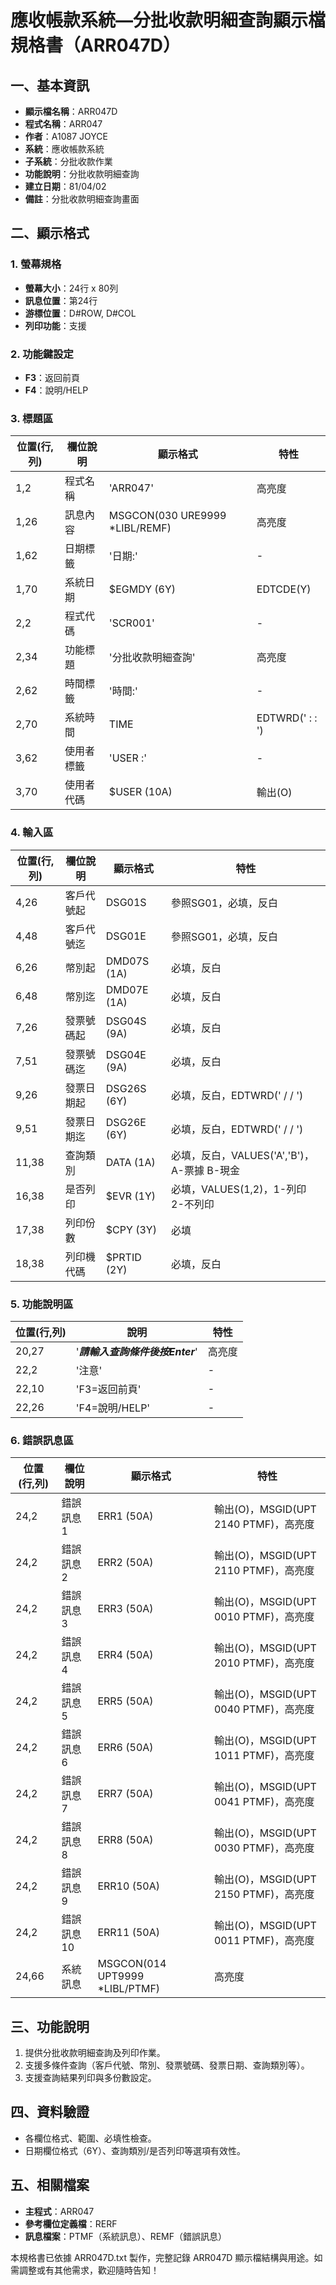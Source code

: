 # 應收帳款系統—分批收款明細查詢顯示檔規格書（ARR047D）

## 一、基本資訊
- **顯示檔名稱**：ARR047D
- **程式名稱**：ARR047
- **作者**：A1087 JOYCE
- **系統**：應收帳款系統
- **子系統**：分批收款作業
- **功能說明**：分批收款明細查詢
- **建立日期**：81/04/02
- **備註**：分批收款明細查詢畫面

## 二、顯示格式

### 1. 螢幕規格
- **螢幕大小**：24行 x 80列
- **訊息位置**：第24行
- **游標位置**：D#ROW, D#COL
- **列印功能**：支援

### 2. 功能鍵設定
- **F3**：返回前頁
- **F4**：說明/HELP

### 3. 標題區
| 位置(行,列) | 欄位說明 | 顯示格式 | 特性 |
|------------|---------|---------|------|
| 1,2 | 程式名稱 | 'ARR047' | 高亮度 |
| 1,26 | 訊息內容 | MSGCON(030 URE9999 *LIBL/REMF) | 高亮度 |
| 1,62 | 日期標籤 | '日期:' | - |
| 1,70 | 系統日期 | $EGMDY (6Y) | EDTCDE(Y) |
| 2,2 | 程式代碼 | 'SCR001' | - |
| 2,34 | 功能標題 | '分批收款明細查詢' | 高亮度 |
| 2,62 | 時間標籤 | '時間:' | - |
| 2,70 | 系統時間 | TIME | EDTWRD('  :  :  ') |
| 3,62 | 使用者標籤 | 'USER :' | - |
| 3,70 | 使用者代碼 | $USER (10A) | 輸出(O) |

### 4. 輸入區
| 位置(行,列) | 欄位說明 | 顯示格式 | 特性 |
|------------|---------|---------|------|
| 4,26 | 客戶代號起 | DSG01S | 參照SG01，必填，反白 |
| 4,48 | 客戶代號迄 | DSG01E | 參照SG01，必填，反白 |
| 6,26 | 幣別起 | DMD07S (1A) | 必填，反白 |
| 6,48 | 幣別迄 | DMD07E (1A) | 必填，反白 |
| 7,26 | 發票號碼起 | DSG04S (9A) | 必填，反白 |
| 7,51 | 發票號碼迄 | DSG04E (9A) | 必填，反白 |
| 9,26 | 發票日期起 | DSG26S (6Y) | 必填，反白，EDTWRD('  /  /  ') |
| 9,51 | 發票日期迄 | DSG26E (6Y) | 必填，反白，EDTWRD('  /  /  ') |
| 11,38 | 查詢類別 | DATA (1A) | 必填，反白，VALUES('A','B')，A-票據 B-現金 |
| 16,38 | 是否列印 | $EVR (1Y) | 必填，VALUES(1,2)，1-列印 2-不列印 |
| 17,38 | 列印份數 | $CPY (3Y) | 必填 |
| 18,38 | 列印機代碼 | $PRTID (2Y) | 必填，反白 |

### 5. 功能說明區
| 位置(行,列) | 說明 | 特性 |
|------------|------|------|
| 20,27 | '***請輸入查詢條件後按Enter***' | 高亮度 |
| 22,2 | '注意' | - |
| 22,10 | 'F3=返回前頁' | - |
| 22,26 | 'F4=說明/HELP' | - |

### 6. 錯誤訊息區
| 位置(行,列) | 欄位說明 | 顯示格式 | 特性 |
|------------|---------|---------|------|
| 24,2 | 錯誤訊息1 | ERR1 (50A) | 輸出(O)，MSGID(UPT 2140 PTMF)，高亮度 |
| 24,2 | 錯誤訊息2 | ERR2 (50A) | 輸出(O)，MSGID(UPT 2110 PTMF)，高亮度 |
| 24,2 | 錯誤訊息3 | ERR3 (50A) | 輸出(O)，MSGID(UPT 0010 PTMF)，高亮度 |
| 24,2 | 錯誤訊息4 | ERR4 (50A) | 輸出(O)，MSGID(UPT 2010 PTMF)，高亮度 |
| 24,2 | 錯誤訊息5 | ERR5 (50A) | 輸出(O)，MSGID(UPT 0040 PTMF)，高亮度 |
| 24,2 | 錯誤訊息6 | ERR6 (50A) | 輸出(O)，MSGID(UPT 1011 PTMF)，高亮度 |
| 24,2 | 錯誤訊息7 | ERR7 (50A) | 輸出(O)，MSGID(UPT 0041 PTMF)，高亮度 |
| 24,2 | 錯誤訊息8 | ERR8 (50A) | 輸出(O)，MSGID(UPT 0030 PTMF)，高亮度 |
| 24,2 | 錯誤訊息9 | ERR10 (50A) | 輸出(O)，MSGID(UPT 2150 PTMF)，高亮度 |
| 24,2 | 錯誤訊息10 | ERR11 (50A) | 輸出(O)，MSGID(UPT 0011 PTMF)，高亮度 |
| 24,66 | 系統訊息 | MSGCON(014 UPT9999 *LIBL/PTMF) | 高亮度 |

## 三、功能說明
1. 提供分批收款明細查詢及列印作業。
2. 支援多條件查詢（客戶代號、幣別、發票號碼、發票日期、查詢類別等）。
3. 支援查詢結果列印與多份數設定。

## 四、資料驗證
- 各欄位格式、範圍、必填性檢查。
- 日期欄位格式（6Y）、查詢類別/是否列印等選項有效性。

## 五、相關檔案
- **主程式**：ARR047
- **參考欄位定義檔**：RERF
- **訊息檔案**：PTMF（系統訊息）、REMF（錯誤訊息）

本規格書已依據 ARR047D.txt 製作，完整記錄 ARR047D 顯示檔結構與用途。如需調整或有其他需求，歡迎隨時告知！ 